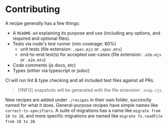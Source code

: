 # Contributing

A recipe generally has a few things:

* A `README.md` explaining its purpose and use (including any options, and required and optional
files).
* Tests via node's test runner (min coverage: 80%)
  * unit tests  (file extension: `.spec.mjs` or `.spec.mts`)
  * end-to-end test(s) for accepted use-cases (file extension: `.e2e.mjs` or `.e2e.mts`)
* Code comments (js docs, etc)
* Types (either via typescript or jsdoc)

CI will run lint & type checking and all included test files against all PRs.

> [!INFO]
> snapshots will be generated with the file extension `.snap.cjs`.

New recipes are added under `./recipes` in their own folder, succinctly named for what it does. General-purpose recipes have simple names like `correct-ts-specifiers`. A suite of migrations has a name like `migrate from 18 to 20`, and more specific migrations are named like `migrate fs.readFile from 18 to 20`.
